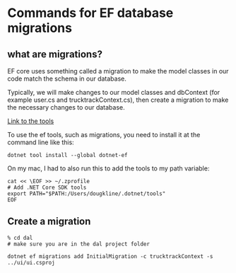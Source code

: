 # Commands for EF database migrations

## what are migrations?

EF core uses something called a migration to make the model classes in our code match the schema in our database.

Typically, we will make changes to our model classes and dbContext (for example user.cs and trucktrackContext.cs), then create a migration to make the necessary changes to our database.

[Link to the tools](https://docs.microsoft.com/en-us/ef/core/cli/dotnet)

To use the ef tools, such as migrations, you need to install it at the command line like this:

```shell
dotnet tool install --global dotnet-ef

```

On my mac, I had to also run this to add the tools to my path variable:
```shell
cat << \EOF >> ~/.zprofile
# Add .NET Core SDK tools
export PATH="$PATH:/Users/dougkline/.dotnet/tools"
EOF
```

## Create a migration
```shell
% cd dal
# make sure you are in the dal project folder

dotnet ef migrations add InitialMigration -c trucktrackContext -s ../ui/ui.csproj
```
